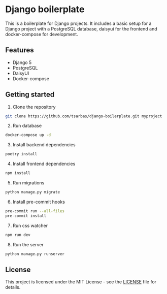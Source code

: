 # Django boilerplate

This is a boilerplate for Django projects. It includes a basic setup for a Django project with a PostgreSQL database, daisyui for the frontend and docker-compose for development.

## Features

- Django 5
- PostgreSQL
- DaisyUI
- Docker-compose

## Getting started

1. Clone the repository

```bash
git clone https://github.com/tsarbas/django-boilerplate.git myproject
```

2. Run database

```bash
docker-compose up -d
```

3. Install backend dependencies

```bash
poetry install
```

4. Install frontend dependencies

```bash
npm install
```

5. Run migrations

```bash
python manage.py migrate
```

6. Install pre-commit hooks

```bash
pre-commit run --all-files
pre-commit install
```

7. Run css watcher

```bash
npm run dev
```

8. Run the server

```bash
python manage.py runserver
```

## License

This project is licensed under the MIT License - see the [LICENSE](LICENSE) file for details.
